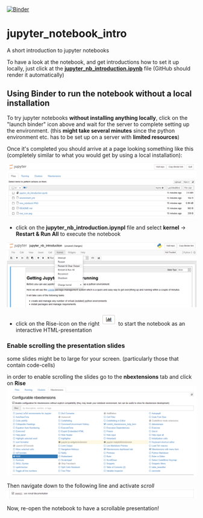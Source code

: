 [![Binder](https://mybinder.org/badge_logo.svg)](https://mybinder.org/v2/gh/raphaelquast/jupyter_notebook_intro/master)


# jupyter_notebook_intro
A short introduction to jupyter notebooks

To have a look at the notebook, and get introductions how to set it up locally, 
just click at the **[jupyter_nb_introduction.ipynb](jupyter_nb_introduction.ipynb)** file 
(GitHub should render it automatically)


## Using Binder to run the notebook without a local installation
To try jupyter notebooks **without installing anything locally**, click on the "launch binder" icon above
and wait for the server to complete setting up the environment. 
(this **might take several minutes** since the python environment etc. has to be set up on a server with **limited resources**)

Once it's completed you should arrive at a page looking something like this  
(completely similar to what you would get by using a local installation):

![jupyter-page](jupyter_page.PNG)

- click on the **jupyter_nb_introduction.ipynpl** file and select **kernel** -> **Restart & Run All** to execute the notebook

![jupyter-page](jupyter_page_2.PNG)

- click on the Rise-icon on the right ![Rise-icon](rise_icon.png) to start the notebook as an interactive HTML-presentation 


### Enable scrolling the presentation slides
some slides might be to large for your screen. (particularly those that contain code-cells)

in order to enable scrolling the slides go to the **nbextensions** tab and click on **Rise**
![jupyter-page](nbextensions.png)

Then navigate down to the following line and activate *scroll*
![jupyter-page](scroll.png)

Now, re-open the notebook to have a scrollable presentation!
